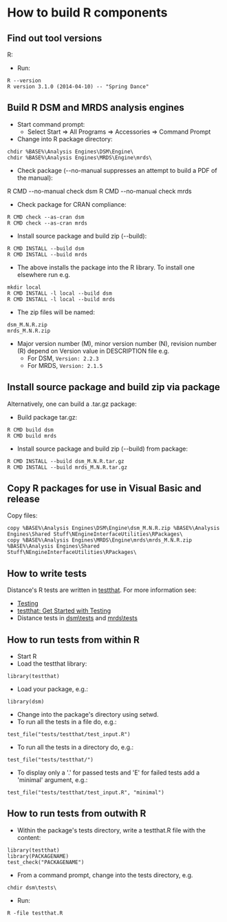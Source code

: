 How to build R components
=========================

Find out tool versions
----------------------

R:

* Run:

<p/>

    R --version
    R version 3.1.0 (2014-04-10) -- "Spring Dance"

Build R DSM and MRDS analysis engines
-------------------------------------

* Start command prompt:
  - Select Start => All Programs => Accessories => Command Prompt
* Change into R package directory:

<p/>

    chdir %BASE%\Analysis Engines\DSM\Engine\
    chdir %BASE%\Analysis Engines\MRDS\Engine\mrds\

* Check package (--no-manual suppresses an attempt to build a PDF of the manual):

<p/>
    R CMD --no-manual check dsm
    R CMD --no-manual check mrds

* Check package for CRAN compliance:

<p/>

    R CMD check --as-cran dsm
    R CMD check --as-cran mrds

* Install source package and build zip (--build):

<p/>

    R CMD INSTALL --build dsm
    R CMD INSTALL --build mrds

* The above installs the package into the R library. To install one elsewhere run e.g.

<p/>

    mkdir local
    R CMD INSTALL -l local --build dsm
    R CMD INSTALL -l local --build mrds

* The zip files will be named:

<p/>

    dsm_M.N.R.zip
    mrds_M.N.R.zip

* Major version number (M), minor version number (N), revision number (R) depend on Version value in DESCRIPTION file e.g.
  - For DSM, `Version: 2.2.3`
  - For MRDS, `Version: 2.1.5`

Install source package and build zip via package
------------------------------------------------

Alternatively, one can build a .tar.gz package:

* Build package tar.gz:

<p/>

    R CMD build dsm
    R CMD build mrds

* Install source package and build zip (--build) from package:

<p/>

    R CMD INSTALL --build dsm_M.N.R.tar.gz
    R CMD INSTALL --build mrds_M.N.R.tar.gz

Copy R packages for use in Visual Basic and release
---------------------------------------------------

Copy files:

<p/>

    copy %BASE%\Analysis Engines\DSM\Engine\dsm_M.N.R.zip %BASE%\Analysis Engines\Shared Stuff\NEngineInterfaceUtilities\RPackages\
    copy %BASE%\Analysis Engines\MRDS\Engine\mrds\mrds_M.N.R.zip %BASE%\Analysis Engines\Shared Stuff\NEngineInterfaceUtilities\RPackages\

How to write tests
------------------

Distance's R tests are written in [testthat](http://cran.r-project.org/web/packages/testthat). For more information see:

* [Testing](http://r-pkgs.had.co.nz/tests.html)
* [testthat: Get Started with Testing](http://journal.r-project.org/archive/2011-1/RJournal_2011-1_Wickham.pdf)
* Distance tests in [dsm\tests](https://github.com/DistanceDevelopment/dsm/tree/master/tests) and [mrds\tests](https://github.com/DistanceDevelopment/mrds/tree/master/tests)

How to run tests from within R
------------------------------

* Start R
* Load the testthat library:

<p/>

    library(testthat)

* Load your package, e.g.:

<p/>

    library(dsm)

* Change into the package's directory using setwd.
* To run all the tests in a file do, e.g.:

<p/>

    test_file("tests/testthat/test_input.R")

* To run all the tests in a directory do, e.g.:

<p/>

    test_file("tests/testthat/")

* To display only a '.' for passed tests and 'E' for failed tests add a 'minimal' argument, e.g.:

<p/>

    test_file("tests/testthat/test_input.R", "minimal")

How to run tests from outwith R
-------------------------------

* Within the package's tests directory, write a testthat.R file with the content:

<p/>

    library(testthat)
    library(PACKAGENAME)
    test_check("PACKAGENAME")

* From a command prompt, change into the tests directory, e.g.

<p/>

    chdir dsm\tests\

* Run:

<p/>

    R -file testthat.R

